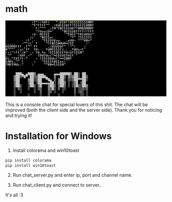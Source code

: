 # math
![Иллюстрация к проекту](https://github.com/Wiskey666/MATH/raw/beta_versions/img.png)

This is a console chat for special lovers of this shit.
The chat will be improved (both the client side and the server side).
Thank you for noticing and trying it!

# Installation for Windows
1. Install colorama and win10toast
```no-highlight
pip install colorama
pip install win10toast
```

2. Run chat_server.py and enter ip, port and channel name.

3. Run chat_client.py and connect to server..

It's all :3

